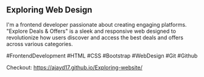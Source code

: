 ## Exploring Web Design ##
I'm a frontend developer passionate about creating engaging platforms. "Explore Deals & Offers" is a sleek and responsive web designed to revolutionize how users discover and access the best deals and offers across various categories.    

#FrontendDevelopment #HTML #CSS #Bootstrap #WebDesign #Git #Github 

Checkout: https://ajayd17.github.io/Exploring-website/
